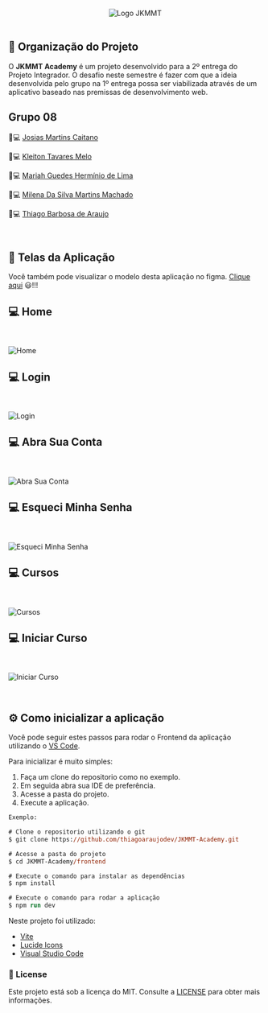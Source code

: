 <div style="display: inline_block" align="center">
  <br>
  <img align="center" alt="Logo JKMMT" title="JKMMT Academy" height="auto"  width="auto" src=".github/logo.png">  
  <br>
</div>

<br>

## 📰 Organização do Projeto

O **JKMMT Academy** é um projeto desenvolvido para a 2º entrega do Projeto Integrador. O desafio neste semestre é fazer com que a ideia desenvolvida pelo grupo na 1º entrega possa ser viabilizada através de um aplicativo baseado nas premissas de desenvolvimento web.

## Grupo 08

🧑💻  [Josias Martins Caitano](https://github.com/josiasmartins)

🧑💻  [Kleiton Tavares Melo](https://github.com/)

👧💻  [Mariah Guedes Hermínio de Lima](https://github.com/)

👧💻  [Milena Da Silva Martins Machado](https://github.com/)

🧑💻  [Thiago Barbosa de Araujo](https://github.com/thiagoaraujodev)

<br>

## 🚀 Telas da Aplicação

Você também pode visualizar o modelo desta aplicação no figma. [Clique aqui](https://www.figma.com/file/icF9NZr1K9UOGquzd8t7D6/PI-Senac---4-Periodo?node-id=14%3A2&t=RRHTxR5X7RXZPhsH-1) 😃!!!


## 💻 Home

<br>

![Home](.github/home.png "Home - JKMMT Academy")

## 💻 Login

<br>

![Login](.github/login.png "Login - JKMMT Academy")

## 💻 Abra Sua Conta

<br>

![Abra Sua Conta](.github/account.png "Abra Sua Conta - JKMMT Academy")

## 💻 Esqueci Minha Senha

<br>

![Esqueci Minha Senha](.github/password.png "Esqueci Minha Senha - JKMMT Academy")

## 💻 Cursos

<br>

![Cursos](.github/courses.png "Cursos - JKMMT Academy")

## 💻 Iniciar Curso

<br>

![Iniciar Curso](.github/start_courses.png "Iniciar Curso - JKMMT Academy")

<br>

## ⚙️ Como inicializar a aplicação

Você pode seguir estes passos para rodar o Frontend da aplicação utilizando o [VS Code](https://code.visualstudio.com/).

Para inicializar é muito simples:
1. Faça um clone do repositorio como no exemplo.
2. Em seguida abra sua IDE de preferência.
3. Acesse a pasta do projeto.
4. Execute a aplicação.

```ps
Exemplo:

# Clone o repositorio utilizando o git
$ git clone https://github.com/thiagoaraujodev/JKMMT-Academy.git

# Acesse a pasta do projeto
$ cd JKMMT-Academy/frontend

# Execute o comando para instalar as dependências
$ npm install

# Execute o comando para rodar a aplicação
$ npm run dev
```

Neste projeto foi utilizado:

- [Vite](https://vitejs.dev/)
- [Lucide Icons](https://lucide.dev/)
- [Visual Studio Code](https://code.visualstudio.com/)


### 📝 License 

Este projeto está sob a licença do MIT. Consulte a [LICENSE](https://github.com/thiagoaraujodev/JKMMT-Academy/blob/main/LICENSE) para obter mais informações.
